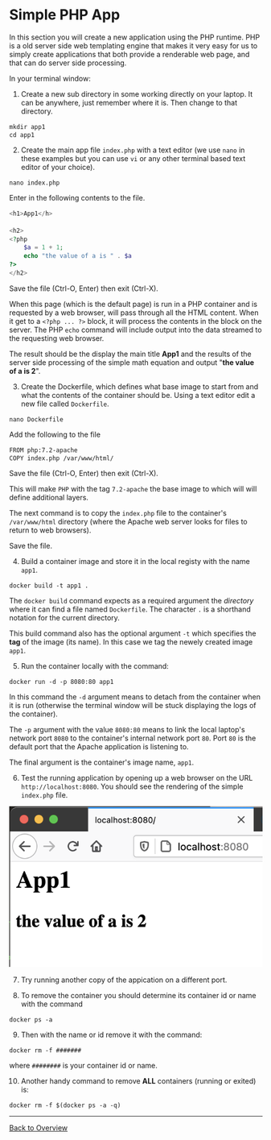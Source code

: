 # Simple PHP App

In this section you will create a new application using the PHP runtime.  PHP is a old server side web templating engine that makes it very easy for us to simply create applications that both provide a renderable web page, and that can do server side processing.

In your terminal window:

1. Create a new sub directory in some working directly on your laptop.  It can be anywhere, just remember where it is.  Then change to that directory.

```shell 
mkdir app1
cd app1
```

2. Create the main app file `index.php` with a text editor (we use `nano` in these examples but you can use `vi` or any other terminal based text editor of your choice).

```shell
nano index.php
```

Enter in the following contents to the file.
```php
<h1>App1</h>

<h2>
<?php 
    $a = 1 + 1;
    echo "the value of a is " . $a
?>
</h2>
```
Save the file (Ctrl-O, Enter) then exit (Ctrl-X).

When this page (which is the default page) is run in a PHP container and is requested by a web browser, will pass through all the HTML content.  When it get to a `<?php ... ?>` block, it will process the contents in the block on the server.  The PHP `echo` command will include output into the data streamed to the requesting web browser.

The result should be the display the main title **App1** and the results of the server side processing of the simple math equation and output  "**the value of a is 2**".

3. Create the Dockerfile, which defines what base image to start from and what the contents of the container should be.  Using a text editor edit a new file called `Dockerfile`.
```shell
nano Dockerfile
```
Add the following to the file
```
FROM php:7.2-apache
COPY index.php /var/www/html/
```
Save the file (Ctrl-O, Enter) then exit (Ctrl-X).

This will make `PHP` with the tag `7.2-apache` the base image to which will will define additional layers.  

The next command is to copy the `index.php` file to the container's `/var/www/html` directory (where the Apache web server looks for files to return to web browsers).

Save the file.

4. Build a container image and store it in the local registy with the name `app1`.
```
docker build -t app1 .
```
The `docker build` command expects as a required argument the *directory* where it can find a file named `Dockerfile`.  The character `.` is a shorthand notation for the current directory.

This build command also has the optional argument `-t` which specifies the **tag** of the image (its name). In this case we tag the newely created image `app1`.

5. Run the container locally with the command:
```shell
docker run -d -p 8080:80 app1
```
In this command the `-d` argument means to detach from the container when it is run (otherwise the terminal window will be stuck displaying the logs of the container).  

The `-p` argument with the value `8080:80` means to link the local laptop's network port `8080` to the container's internal network port `80`.  Port `80` is the default port that the Apache application is listening to.

The final argument is the container's image name, `app1`.

6. Test the running application by opening up a web browser on the URL `http://localhost:8080`.  You should see the rendering of the simple `index.php` file.

![App1 running](app1.png)

7. Try running another copy of the appication on a different port.

8. To remove the container you should determine its container id or name with the command
```shell
docker ps -a
```

9. Then with the name or id remove it with the command:
```shell 
docker rm -f #######
``` 
where `########` is your container id or name.

10. Another handy command to remove **ALL** containers (running or exited) is:
```shell
docker rm -f $(docker ps -a -q)
```

-----
[Back to Overview](README.md)